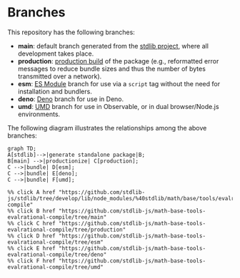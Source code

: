 <!--

@license Apache-2.0

Copyright (c) 2022 The Stdlib Authors.

Licensed under the Apache License, Version 2.0 (the "License");
you may not use this file except in compliance with the License.
You may obtain a copy of the License at

    http://www.apache.org/licenses/LICENSE-2.0

Unless required by applicable law or agreed to in writing, software
distributed under the License is distributed on an "AS IS" BASIS,
WITHOUT WARRANTIES OR CONDITIONS OF ANY KIND, either express or implied.
See the License for the specific language governing permissions and
limitations under the License.

-->

# Branches

This repository has the following branches:

-   **main**: default branch generated from the [stdlib project][stdlib-url], where all development takes place.
-   **production**: [production build][production-url] of the package (e.g., reformatted error messages to reduce bundle sizes and thus the number of bytes transmitted over a network).
-   **esm**: [ES Module][esm-url] branch for use via a `script` tag without the need for installation and bundlers.
-   **deno**: [Deno][deno-url] branch for use in Deno.
-   **umd**: [UMD][umd-url] branch for use in Observable, or in dual browser/Node.js environments.

The following diagram illustrates the relationships among the above branches:

```mermaid
graph TD;
A[stdlib]-->|generate standalone package|B;
B[main] -->|productionize| C[production];
C -->|bundle| D[esm];
C -->|bundle| E[deno];
C -->|bundle| F[umd];

%% click A href "https://github.com/stdlib-js/stdlib/tree/develop/lib/node_modules/%40stdlib/math/base/tools/evalrational-compile"
%% click B href "https://github.com/stdlib-js/math-base-tools-evalrational-compile/tree/main"
%% click C href "https://github.com/stdlib-js/math-base-tools-evalrational-compile/tree/production"
%% click D href "https://github.com/stdlib-js/math-base-tools-evalrational-compile/tree/esm"
%% click E href "https://github.com/stdlib-js/math-base-tools-evalrational-compile/tree/deno"
%% click F href "https://github.com/stdlib-js/math-base-tools-evalrational-compile/tree/umd"
```

[stdlib-url]: https://github.com/stdlib-js/stdlib/tree/develop/lib/node_modules/%40stdlib/math/base/tools/evalrational-compile
[production-url]: https://github.com/stdlib-js/math-base-tools-evalrational-compile/tree/production
[deno-url]: https://github.com/stdlib-js/math-base-tools-evalrational-compile/tree/deno
[umd-url]: https://github.com/stdlib-js/math-base-tools-evalrational-compile/tree/umd
[esm-url]: https://github.com/stdlib-js/math-base-tools-evalrational-compile/tree/esm